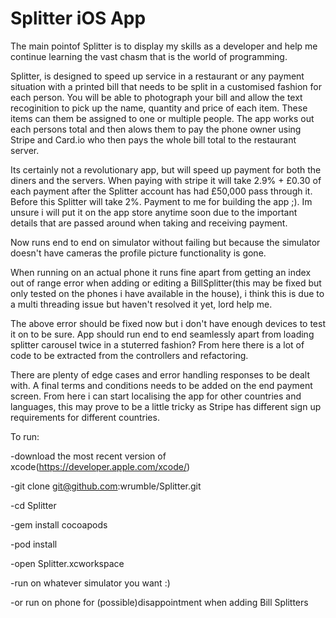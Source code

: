 # Splitter iOS App

The main pointof Splitter is to display my skills as a developer and help me continue learning the vast chasm that is the world of programming.

Splitter, is designed to speed up service in a restaurant or any payment situation with a printed bill that needs to be split in a customised fashion for each person. You will be able to photograph your bill and allow the text recoginition to pick up the name, quantity and price of each item. These items can them be assigned to one or multiple people. The app works out each persons total and then alows them to pay the phone owner using Stripe and Card.io who then pays the whole bill total to the restaurant server.

Its certainly not a revolutionary app, but will speed up payment for both the diners and the servers. When paying with stripe it will take 2.9% + £0.30 of each payment after the Splitter account has had £50,000 pass through it. Before this Splitter will take 2%. Payment to me for building the app ;). Im unsure i will put it on the app store anytime soon due to the important details that are passed around when taking and receiving payment.


Now runs end to end on simulator without failing but because the simulator doesn't have cameras the profile picture functionality is gone.

When running on an actual phone it runs fine apart from getting an index out of range error when adding or editing a BillSplitter(this may be fixed but only tested on the phones i have available in the house), i think this is due to a multi threading issue but haven't resolved it yet, lord help me.

The above error should be fixed now but i don't have enough devices to test it on to be sure. App should run end to end seamlessly apart from loading splitter carousel twice in a stuterred fashion? From here there is a lot of code to be extracted from the controllers and refactoring.

There are plenty of edge cases and error handling responses to be dealt with. A final terms and conditions needs to be added  on the end payment screen. From here i can start localising the app for other countries and languages, this may prove to be a little tricky as Stripe has different sign up requirements for different countries.

To run:

-download the most recent version of xcode(https://developer.apple.com/xcode/)

-git clone git@github.com:wrumble/Splitter.git

-cd Splitter

-gem install cocoapods

-pod install

-open Splitter.xcworkspace

-run on whatever simulator you want :)

-or run on phone for (possible)disappointment when adding Bill Splitters
